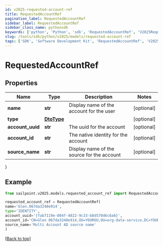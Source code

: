 ```yaml
---
id: v2025-requested-account-ref
title: RequestedAccountRef
pagination_label: RequestedAccountRef
sidebar_label: RequestedAccountRef
sidebar_class_name: pythonsdk
keywords: ['python', 'Python', 'sdk', 'RequestedAccountRef', 'V2025RequestedAccountRef'] 
slug: /tools/sdk/python/v2025/models/requested-account-ref
tags: ['SDK', 'Software Development Kit', 'RequestedAccountRef', 'V2025RequestedAccountRef']
---
```


# RequestedAccountRef


## Properties

Name | Type | Description | Notes
------------ | ------------- | ------------- | -------------
**name** | **str** | Display name of the account for the user | [optional] 
**type** | [**DtoType**](dto-type) |  | [optional] 
**account_uuid** | **str** | The uuid for the account | [optional] 
**account_id** | **str** | The native identity for the account | [optional] 
**source_name** | **str** | Display name of the source for the account | [optional] 
}

## Example

```python
from sailpoint.v2025.models.requested_account_ref import RequestedAccountRef

requested_account_ref = RequestedAccountRef(
name='Glen.067da3248e914',
type='IDENTITY',
account_uuid='{fab7119e-004f-4822-9c33-b8d570d6c6a6}',
account_id='CN=Glen 067da3248e914,OU=YOUROU,OU=org-data-service,DC=YOURDC,DC=local',
source_name='Multi Account AD source name'
)

```
[[Back to top]](#) 

